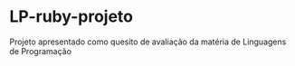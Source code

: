 # LP-ruby-projeto
Projeto apresentado como quesito de avaliação da matéria de Linguagens de Programação
